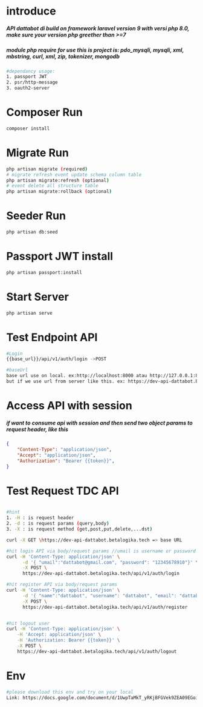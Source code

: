 # introduce

<h5>API dattabot di build on framework laravel version 9 with versi php 8.0, make sure your version php greether than >=7 </h5>

<h5>
module php require for use this is project is: pdo_mysqli, mysqli, xml, mbstring, curl, xml, zip, tokenizer, mongodb
</h5>

```bash
#dependancy usage:
1. passport JWT
2. psr/http-message
3. oauth2-server

```

# Composer Run

```Bash
composer install
```

# Migrate Run

```Bash
php artisan migrate (required)
# migrate refresh event update schema column table
php artisan migrate:refresh (optional)
# event delete all structure table
php artisan migrate:rollback (optional)

```

# Seeder Run

```Bash
php artisan db:seed
```

# Passport JWT install

```Bash
php artisan passport:install
```

# Start Server

```Bash
php artisan serve
```

# Test Endpoint API

```Bash
#Login
{{base_url}}/api/v1/auth/login ->POST

#baseUrl
base url use on local. ex:http://localhost:8000 atau http://127.0.0.1:8000
but if we use url from server like this. ex: https://dev-api-dattabot.betalogika.tech
```

# Access API with session

<h5>if want to consume api with session and then send two object params to request header, like this</h5>

```JSON
{
    "Content-Type": "application/json",
    "Accept": "application/json",
    "Authorization": "Bearer {{token}}",
}
```

# Test Request TDC API

```Bash

#hint
1. -H : is request header
2. -d : is request params (query,body)
3. -X : is request method (get,post,put,delete,...dst)

curl -X GET \https://dev-api-dattabot.betalogika.tech => base URL

#hit login API via body/request params //umail is username or password
curl -H 'Content-Type: application/json' \
      -d '{ "umail":"dattabot@gmail.com", "password": "12345678910"}' \
      -X POST \
      https://dev-api-dattabot.betalogika.tech/api/v1/auth/login

#hit register API via body/request params
curl -H 'Content-Type: application/json' \
      -d '{ "name":"dattabot", "username": "dattabot", "email": "dattabot@gmail.com", "password": "12345", "password_confirmation": "12345"}' \
      -X POST \
      https://dev-api-dattabot.betalogika.tech/api/v1/auth/register


#hit logout user
curl -H 'Content-Type: application/json' \
    -H 'Accept: application/json' \
    -H 'Authorization: Bearer {{token}}' \
    -X POST \
    https://dev-api-dattabot.betalogika.tech/api/v1/auth/logout

```

# Env

```Bash
#please download this env and try on your local
Link: https://docs.google.com/document/d/1UwpTaMkT_yRKjBFGVek9ZEA09EGoiqY2svWfLU4Q560/edit?usp=sharing
```
